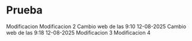 # Prueba
Modificacion Modificacion 2
Cambio web de las 9:10 12-08-2025
Cambio web de las 9:18 12-08-2025
Modificacion 3
Modificacion 4